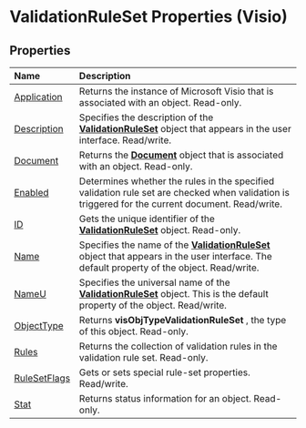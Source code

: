 
# ValidationRuleSet Properties (Visio)

## Properties



|**Name**|**Description**|
|:-----|:-----|
|[Application](462ee9b5-4ce7-da83-fa93-1a7c8ae31d0f.md)|Returns the instance of Microsoft Visio that is associated with an object. Read-only.|
|[Description](65083a0d-66bf-0395-6ecb-db8de13a766e.md)|Specifies the description of the  **[ValidationRuleSet](cd2fc58a-5d7c-cf31-7aab-41bdeee9f105.md)** object that appears in the user interface. Read/write.|
|[Document](275010b8-14cb-4f41-2d98-cd73deb2a2f8.md)|Returns the  **[Document](21640062-13a2-a2b2-7c61-7e707671207c.md)** object that is associated with an object. Read-only.|
|[Enabled](1fc9c692-736d-6686-fb47-5bd7efb39773.md)|Determines whether the rules in the specified validation rule set are checked when validation is triggered for the current document. Read/write.|
|[ID](9fa989c4-22ff-44a2-4bf5-0b0cd56daec2.md)|Gets the unique identifier of the  **[ValidationRuleSet](cd2fc58a-5d7c-cf31-7aab-41bdeee9f105.md)** object. Read-only.|
|[Name](4b8c8063-debc-a2ef-a9a5-94fa88713858.md)|Specifies the name of the  **[ValidationRuleSet](cd2fc58a-5d7c-cf31-7aab-41bdeee9f105.md)** object that appears in the user interface. The default property of the object. Read/write.|
|[NameU](e3d95a5a-2f0f-33aa-0170-43849e3f974a.md)|Specifies the universal name of the  **[ValidationRuleSet](cd2fc58a-5d7c-cf31-7aab-41bdeee9f105.md)** object. This is the default property of the object. Read/write.|
|[ObjectType](c8365f28-89b9-9d5c-b85f-a68b940d7545.md)|Returns  **visObjTypeValidationRuleSet** , the type of this object. Read-only.|
|[Rules](7890ca86-74b3-1dd6-8322-f3fbde235115.md)|Returns the collection of validation rules in the validation rule set. Read-only.|
|[RuleSetFlags](fefa08cb-65d5-f4b2-619a-d6345cfd83f4.md)|Gets or sets special rule-set properties. Read/write.|
|[Stat](8f808b8c-28b7-de52-be22-5dcd49c73013.md)|Returns status information for an object. Read-only.|
